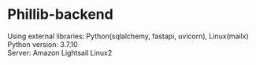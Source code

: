# Phillib-backend

Using external libraries: Python(sqlalchemy, fastapi, uvicorn), Linux(mailx)  
Python version: 3.7.10  
Server: Amazon Lightsail Linux2
